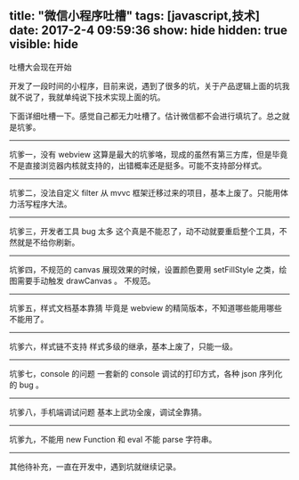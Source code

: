 title: "微信小程序吐槽"
tags: [javascript,技术]
date: 2017-2-4 09:59:36
show: hide
hidden: true
visible: hide
---
吐槽大会现在开始

开发了一段时间的小程序，目前来说，遇到了很多的坑，关于产品逻辑上面的坑我就不说了，我就单纯说下技术实现上面的坑。

<!--more-->

下面详细吐槽一下。感觉自己都无力吐槽了。估计微信都不会进行填坑了。总之就是坑爹。

---

坑爹一，没有 webview
这算是最大的坑爹咯，现成的虽然有第三方库，但是毕竟不是直接浏览器内核就支持的，出错概率还是挺多。可能不支持部分样式。


---

坑爹二，没法自定义 filter
从 mvvc 框架迁移过来的项目，基本上废了。只能用体力活写程序大法。

---

坑爹三，开发者工具 bug 太多
这个真是不能忍了，动不动就要重启整个工具，不然就是不给你刷新。

---

坑爹四，不规范的 canvas
展现效果的时候，设置颜色要用 setFillStyle 之类，绘图需要手动触发 drawCanvas 。
不规范。

---

坑爹五，样式文档基本靠猜
毕竟是 webview 的精简版本，不知道哪些能用哪些不能用了。

---

坑爹六，样式链不支持
样式多级的继承，基本上废了，只能一级。

---

坑爹七，console 的问题
一套新的 console 调试的打印方式，各种 json 序列化的 bug 。

---

坑爹八，手机端调试问题
基本上武功全废，调试全靠猜。

---

坑爹九，不能用 new Function 和 eval
不能 parse 字符串。

---

其他待补充，一直在开发中，遇到坑就继续记录。
